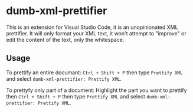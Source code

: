 # dumb-xml-prettifier

This is an extension for Visual Studio Code, it is an unopinionated XML prettifier. It will only format your XML text, it won't attempt to "improve" or edit the content of the text, only the whitespace.

## Usage

To prettify an entire documant: `Ctrl + Shift + P` then type `Prettify XML` and select `dumb-xml-prettifier: Prettify XML`.

To prettyfy only part of a document: Highlight the part you want to prettify then `Ctrl + Shift + P` then type `Prettify XML` and select `dumb-xml-prettifier: Prettify XML`.
